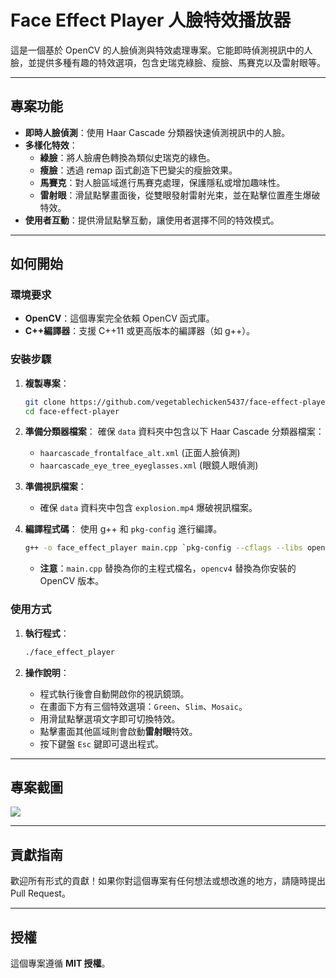 # Face Effect Player 人臉特效播放器

這是一個基於 OpenCV 的人臉偵測與特效處理專案。它能即時偵測視訊中的人臉，並提供多種有趣的特效選項，包含史瑞克綠臉、瘦臉、馬賽克以及雷射眼等。

-----

## 專案功能

  * **即時人臉偵測**：使用 Haar Cascade 分類器快速偵測視訊中的人臉。
  * **多樣化特效**：
      * **綠臉**：將人臉膚色轉換為類似史瑞克的綠色。
      * **瘦臉**：透過 remap 函式創造下巴變尖的瘦臉效果。
      * **馬賽克**：對人臉區域進行馬賽克處理，保護隱私或增加趣味性。
      * **雷射眼**：滑鼠點擊畫面後，從雙眼發射雷射光束，並在點擊位置產生爆破特效。
  * **使用者互動**：提供滑鼠點擊互動，讓使用者選擇不同的特效模式。

-----

## 如何開始

### 環境要求

  * **OpenCV**：這個專案完全依賴 OpenCV 函式庫。
  * **C++編譯器**：支援 C++11 或更高版本的編譯器（如 g++）。

### 安裝步驟

1.  **複製專案**：

    ```bash
    git clone https://github.com/vegetablechicken5437/face-effect-player.git
    cd face-effect-player
    ```

2.  **準備分類器檔案**：
    確保 `data` 資料夾中包含以下 Haar Cascade 分類器檔案：

      * `haarcascade_frontalface_alt.xml` (正面人臉偵測)
      * `haarcascade_eye_tree_eyeglasses.xml` (眼鏡人眼偵測)

3.  **準備視訊檔案**：

      * 確保 `data` 資料夾中包含 `explosion.mp4` 爆破視訊檔案。

4.  **編譯程式碼**：
    使用 g++ 和 `pkg-config` 進行編譯。

    ```bash
    g++ -o face_effect_player main.cpp `pkg-config --cflags --libs opencv4`
    ```

      * **注意**：`main.cpp` 替換為你的主程式檔名，`opencv4` 替換為你安裝的 OpenCV 版本。

### 使用方式

1.  **執行程式**：

    ```bash
    ./face_effect_player
    ```

2.  **操作說明**：

      * 程式執行後會自動開啟你的視訊鏡頭。
      * 在畫面下方有三個特效選項：`Green`、`Slim`、`Mosaic`。
      * 用滑鼠點擊選項文字即可切換特效。
      * 點擊畫面其他區域則會啟動**雷射眼**特效。
      * 按下鍵盤 `Esc` 鍵即可退出程式。

-----

## 專案截圖

![](https://github.com/vegetablechicken5437/Face-Effect-Player/face_effect_player_low_res.gif)

-----

## 貢獻指南

歡迎所有形式的貢獻！如果你對這個專案有任何想法或想改進的地方，請隨時提出 Pull Request。

-----

## 授權

這個專案遵循 **MIT 授權**。
